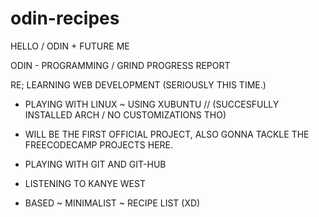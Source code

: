 # odin-recipes

HELLO / ODIN + FUTURE ME

ODIN - PROGRAMMING / GRIND
PROGRESS REPORT

RE; LEARNING WEB DEVELOPMENT (SERIOUSLY THIS TIME.)
- PLAYING WITH LINUX ~ USING XUBUNTU // (SUCCESFULLY INSTALLED ARCH / NO CUSTOMIZATIONS THO)
- WILL BE THE FIRST OFFICIAL PROJECT, ALSO GONNA TACKLE THE FREECODECAMP PROJECTS HERE.
- PLAYING WITH GIT AND GIT-HUB
- LISTENING TO KANYE WEST

- BASED ~ MINIMALIST ~ RECIPE LIST (XD)